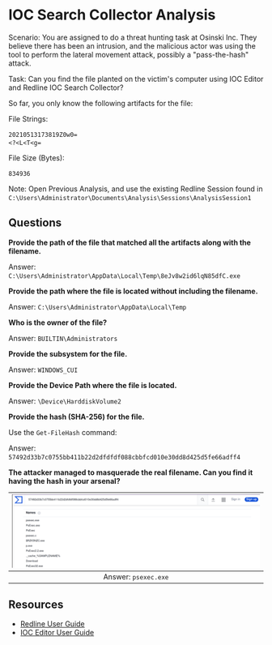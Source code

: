 # IOC Search Collector Analysis

Scenario: You are assigned to do a threat hunting task at Osinski Inc. They believe there has been an intrusion, 
and the malicious actor was using the tool to perform the lateral movement attack, possibly a "pass-the-hash" attack.

Task: Can you find the file planted on the victim's computer using IOC Editor and Redline IOC Search Collector?

So far, you only know the following artifacts for the file:

File Strings:

    20210513173819Z0w0=
    <?<L<T<g=

File Size (Bytes):

    834936

Note: Open Previous Analysis, and use the existing Redline Session found in 
`C:\Users\Administrator\Documents\Analysis\Sessions\AnalysisSession1`

## Questions

**Provide the path of the file that matched all the artifacts along with the filename.**

Answer: `C:\Users\Administrator\AppData\Local\Temp\8eJv8w2id6lqN85dfC.exe`

**Provide the path where the file is located without including the filename.**

Answer: `C:\Users\Administrator\AppData\Local\Temp`

**Who is the owner of the file?**

Answer: `BUILTIN\Administrators`

**Provide the subsystem for the file.**

Answer: `WINDOWS_CUI`

**Provide the Device Path where the file is located.**

Answer: `\Device\HarddiskVolume2`

**Provide the hash (SHA-256) for the file.**

Use the `Get-FileHash` command:

Answer: `57492d33b7c0755bb411b22d2dfdfdf088cbbfcd010e30dd8d425d5fe66adff4`

**The attacker managed to masquerade the real filename. Can you find it having the hash in your arsenal?**

| ![VirusTotal](../../_static/images/redline-checkhash.png)
|:--:|
| Answer: `psexec.exe` |


## Resources

* [Redline User Guide](https://www.fireeye.com/content/dam/fireeye-www/services/freeware/ug-redline.pdf)
* [IOC Editor User Guide](https://www.fireeye.com/content/dam/fireeye-www/services/freeware/ug-ioc-editor.pdf)

